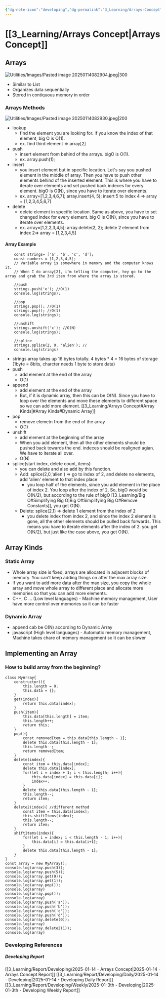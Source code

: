 ```yaml
---
{"dg-note-icon":"developing","dg-permalink":"3_Learning/Arrays-Concept","created-date":"2025-01-14 8:06:23 am","date":"2025-01-14","type":"developing","tags":["developing"],"aliases":null,"title":"Arrays Concept","courseName":"Master the Coding Interview Big Tech (FAANG) Interviews","dg-publish":true,"permalink":"/3_Learning/Arrays-Concept/","dgPassFrontmatter":true,"noteIcon":"developing"}
---
```



# [[3_Learning/Arrays Concept\|Arrays Concept]]
## Arrays
![Utilities/Images/Pasted image 20250114082904.jpeg|300](/img/user/Utilities/Images/Pasted%20image%2020250114082904.jpeg)
- Similar to List
- Organizes data sequentially
- Stored in contiquous memory in order

### Arrays Methods
![Utilities/Images/Pasted image 20250114082930.jpeg|200](/img/user/Utilities/Images/Pasted%20image%2020250114082930.jpeg)
- lookup
	- find the element you are looking for. If you know the index of that element, big O is O(1). 
	- ex. find third element => array[2]
- push
	- insert element from behind of the arrays. bigO is O(1).
	- ex. array.push(1);
- insert
	- you insert element but in specific location. Let's say you pushed element in the middle of array. Then you have to push other elements behind of the inserted element. This is where you have to iterate over elements and set pushed back indeces for every element. bigO is O(N), since you have to iterate over elements. 
	- ex. array=[1,2,3,4,6,7]; array.insert(4, 5); insert 5 to index 4 => array = [1,2,3,4,5,6,7]
- delete
	- delete element in specific location. Same as above, you have to set changed index for every element. big O is O(N), since you have to iterate over elements.
	- ex. array=[1,2,2,3,4,5]; array.delete(2, 2); delete 2 element from index 2=> array = [1,2,3,4,5]

#### Array Example
```run-js
	const strings= ['a', 'b', 'c', 'd']; 
	const numbers = [1,2,3,4,5];
	// Variable array is somewhere in memory and the computer knows it.
	// When I do array[2], i'm telling the computer, hey go to the array and grab the 3rd item from where the array is stored.

	//push
	strings.push('e'); //O(1)
	console.log(strings);

	//pop
	strings.pop(); //O(1)
	strings.pop(); //O(1)
	console.log(strings);

	//unshift
	strings.unshift('x'); //O(N)
	console.log(strings);

	//splice
	strings.splice(2, 0, 'alien'); //
	console.log(strings)
```

- strings array takes up 16 bytes totally. 4 bytes * 4 = 16 bytes of storage (1byte = 8bits, charcter needs 1 byte to store data)
- push
	- add element at the end of the array
	- O(1)
- append
	- add element at the end of the array
	- But, if it is dynamic array, then this can be O(N). Since you have to loop over the elements and move these elements to different space so we can add more element. [[3_Learning/Arrays Concept#Array Kinds\|#Array Kinds#Dynamic Array]]
- pop
	- remove elemetn from the end of the array
	- O(1)
- unshift
	- add element at the beginning of the array
	- When you add element, then all the other elements should be pushed back towards the end. indeces should be realigned agian. We have to iterate all over.
	- O(N)
- splice(start index, delete count, items)
	- you can delete and also add by this function. 
	- Add: splice(2,0,'alien') => go to index of 2, and delete no elements, add 'alien' element to that index place
		- you loop half of the elements, since you add element in the place of index 2. You loop after the index of 2. So, bigO would be O(N/2), but according to the rule of bigO [[3_Learning/Big O#Simplifying Big O\|Big O#Simplifying Big O#Remove Constants]], you get O(N).
	- Delete: splice(2,1) => delete 1 element from the index of 2
		- you delete index from index 2, and since the index 2 element is gone, all the other elements should be pulled back forwards. This means you have to iterate elements after the index of 2. you get O(N/2), but just like the case above, you get O(N).

## Array Kinds
### Static Array
- Whole array size is fixed, arrays are allocated in adjacent blocks of memory. You can't keep adding things on after the max array size. 
- If you want to add more data after the max size, you copy the whole array and move whole array to different place and allocate more memories so that you can add more elements.
- C++, C ... (Low level languages) - Machine memory management, User have more control over memories so it can be faster
### Dynamic Array
- append cab be O(N) according to Dynamic Array
- javascript (High level languages) - Automatic memory management, Machine takes chare of memory management so it can be slower

## Implementing an Array
### How to build array from the beginning?
```run-js
class MyArray{
	constructor(){
		this.length = 0;
		this.data = {};
	}
	get(index){
		return this.data[index];
	}
	push(item){
		this.data[this.length] = item;
		this.length++;
		return this;
	}
	pop(){
		const removedItem = this.data[this.length - 1];
		delete this.data[this.length - 1];
		this.length--;
		return removedItem;
	}
	delete(index){
		const item = this.data[index];
		delete this.data[index];
		for(let i = index + 1; i < this.length; i++){
			this.data[index] = this.data[i];
			index++;
		}
		delete this.data[this.length - 1];
		this.length--;
		return item;
	}
	delete2(index){ //different method
		const item = this.data[index];
		this.shiftItems(index);
		this.length--;
		return item;
	}
	shiftItems(index){
		for(let i = index; i < this.length - 1; i++){
			this.data[i] = this.data[i+1];
		}
		delete this.data[this.length - 1];
	}
}
const array = new MyArray();
console.log(array.push(3));
console.log(array.push(5));
console.log(array.get(0));
console.log(array.get(1));
console.log(array.pop());
console.log(array)
console.log(array.pop());
console.log(array)
console.log(array.push('a'));
console.log(array.push('b'));
console.log(array.push('c'));
console.log(array.push('d'));
console.log(array.delete(0));
console.log(array)
console.log(array.delete2(1));
console.log(array)
```

### Developing References
##### Developing Report
[[3_Learning/Report/Developing/2025-01-14 - Arrays Concept\|2025-01-14 - Arrays Concept Report]]
[[3_Learning/Report/Developing/Daily/2025-01-14 - Developing\|2025-01-14 - Developing Daily Report]]
[[3_Learning/Report/Developing/Weekly/2025-01-3th - Developing\|2025-01-3th - Developing Weekly Report]]





